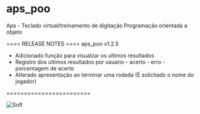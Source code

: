 ﻿# aps_poo
Aps - Teclado virtual/treinamento de digitação
Programação orientada a objeto

==== RELEASE NOTES ====
aps_poo v1.2.5

-  Adicionado função para visualzar os ultimos resultados
-  Registro dos ultimos resultados por usuario - acerto - erro - porcentagem de acerto
-  Alterado apresentação ao terminar uma rodada (É solicitado o nome do jogador)

========================


![Soft](https://i.imgur.com/omuLubP.png "soft")


